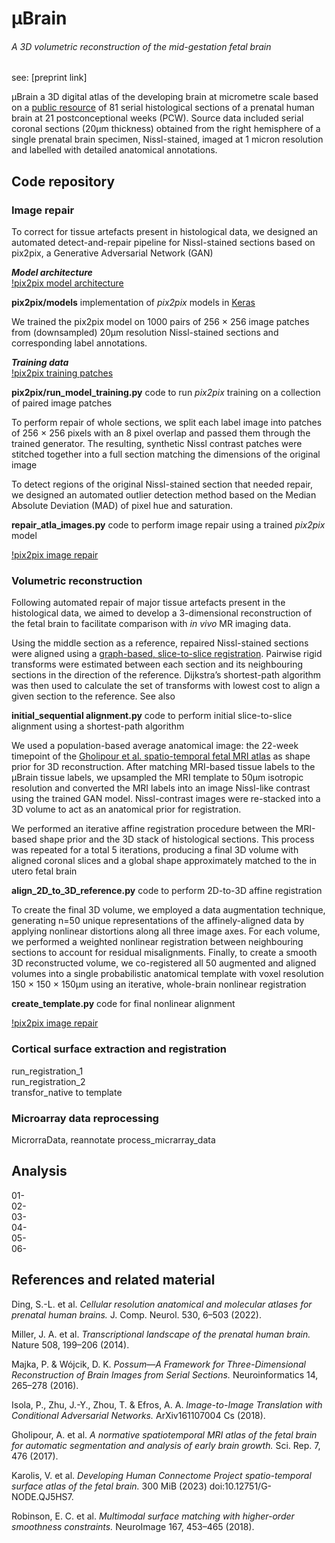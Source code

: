 # &mu;Brain
###### A 3D volumetric reconstruction of the mid-gestation fetal brain  

see: [preprint link]

&mu;Brain a 3D digital atlas of the developing brain at micrometre scale based on a [public resource](https://www.brainspan.org/) of 81 serial histological sections of a prenatal human brain at 21 postconceptional weeks (PCW). Source data included serial coronal sections (20μm thickness) obtained from the right hemisphere of a single prenatal brain specimen, Nissl-stained, imaged at 1 micron resolution and labelled with detailed anatomical annotations.

## Code repository
### Image repair
To correct for tissue artefacts present in histological data, we designed an automated detect-and-repair pipeline for Nissl-stained sections based on pix2pix, a Generative Adversarial Network (GAN)

***Model architecture***  
[!pix2pix model architecture](./docs/assets/images/architecture.png)  

**pix2pix/models** implementation of *pix2pix* models in [Keras](https://www.tensorflow.org/guide/keras)

We trained the pix2pix model on 1000 pairs of 256 × 256 image patches from (downsampled) 20μm resolution Nissl-stained sections and corresponding label annotations.

***Training data***  
[!pix2pix training patches](docs/assets/images/patches.png)  

**pix2pix/run_model_training.py**  code to run *pix2pix* training on a collection of paired image patches


To perform repair of whole sections, we split each label image into patches of 256 × 256 pixels with an 8 pixel overlap and passed them through the trained generator. The resulting, synthetic Nissl contrast patches were stitched together into a full section matching the dimensions of the original image

To detect regions of the original Nissl-stained section that needed repair, we designed an automated outlier detection method based on the Median Absolute Deviation (MAD) of pixel hue and saturation.

**repair_atla_images.py**  code to perform image repair using a trained *pix2pix* model

[!pix2pix image repair](docs/assets/images/repaired.png)  



### Volumetric reconstruction
Following automated repair of major tissue artefacts present in the histological data, we aimed to develop a 3-dimensional reconstruction of the fetal brain to facilitate comparison with *in vivo* MR imaging data.

Using the middle section as a reference, repaired Nissl-stained sections were aligned using a [graph-based, slice-to-slice registration](https://github.com/pmajka/poSSum). Pairwise rigid transforms were estimated between each section and its neighbouring sections in the direction of the reference. Dijkstra’s shortest-path algorithm was then used to calculate the set of transforms with lowest cost to align a given section to the reference. See also

**initial_sequential alignment.py** code to perform initial slice-to-slice alignment using a shortest-path algorithm

We used a population-based average anatomical image: the 22-week timepoint of the [Gholipour et al. spatio-temporal fetal MRI atlas](https://www.nature.com/articles/s41598-017-00525-w) as shape prior for 3D reconstruction. After matching MRI-based tissue labels to the μBrain tissue labels, we upsampled the MRI template to 50μm isotropic resolution and converted the MRI labels into an image Nissl-like contrast using the trained GAN model. Nissl-contrast images were re-stacked into a 3D volume to act as an anatomical prior for registration.

We performed an iterative affine registration procedure between the MRI-based shape prior and the 3D stack of histological sections. This process was repeated for a total 5 iterations, producing a final 3D volume with aligned coronal slices and a global shape approximately matched to the in utero fetal brain

**align_2D_to_3D_reference.py** code to perform 2D-to-3D affine registration

To create the final 3D volume, we employed a data augmentation technique, generating n=50 unique representations of the affinely-aligned data by applying nonlinear distortions along all three image axes. For each volume, we performed a weighted nonlinear registration between neighbouring sections to account for residual misalignments. Finally, to create a smooth 3D reconstructed volume, we co-registered all 50 augmented and aligned volumes into a single probabilistic anatomical template with voxel resolution 150 × 150 × 150μm using an iterative, whole-brain nonlinear registration

**create_template.py** code for final nonlinear alignment

[!pix2pix image repair](docs/assets/images/reconstruction.png)  


### Cortical surface extraction and registration
run_registration_1  
run_registration_2  
transfor_native to template

### Microarray data reprocessing
MicrorraData, reannotate
process_micrarray_data  

## Analysis
01-  
02-  
03-  
04-  
05-  
06-  

## References and related material
Ding, S.-L. et al. *Cellular resolution anatomical and molecular atlases for prenatal human brains.* J. Comp. Neurol. 530, 6–503 (2022).  

Miller, J. A. et al. *Transcriptional landscape of the prenatal human brain.* Nature 508, 199–206 (2014).  

Majka, P. & Wójcik, D. K. *Possum—A Framework for Three-Dimensional Reconstruction of Brain Images from Serial Sections.* Neuroinformatics 14, 265–278 (2016).  

Isola, P., Zhu, J.-Y., Zhou, T. & Efros, A. A. *Image-to-Image Translation with Conditional Adversarial Networks.* ArXiv161107004 Cs (2018).

Gholipour, A. et al. *A normative spatiotemporal MRI atlas of the fetal brain for automatic segmentation and analysis of early brain growth.* Sci. Rep. 7, 476 (2017).

Karolis, V. et al. *Developing Human Connectome Project spatio-temporal surface atlas of the fetal brain.* 300 MiB (2023) doi:10.12751/G-NODE.QJ5HS7.

Robinson, E. C. et al. *Multimodal surface matching with higher-order smoothness constraints.* NeuroImage 167, 453–465 (2018).
